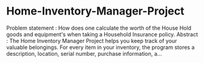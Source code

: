 # Home-Inventory-Manager-Project







Problem statement : How does one calculate the worth of the House Hold goods and equipment's when taking a Household Insurance policy. Abstract : The Home Inventory Manager Project helps you keep track of your valuable belongings. For every item in your inventory, the program stores a description, location, serial number, purchase information, a…
